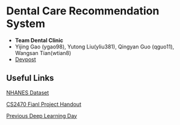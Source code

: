 # Dental Care Recommendation System

- **Team  Dental Clinic** 
- Yijing Gao (ygao98), Yutong Liu(yliu381), Qingyan Guo (qguo11), Wangsan Tian(wtian8)
- [Devpost](https://devpost.com/software/dental-care-recommendations)


## Useful Links


[NHANES Dataset](https://wwwn.cdc.gov/nchs/nhanes/)

[CS2470 Fianl Project Handout](https://docs.google.com/document/d/1olgVdN7WWXoFBzTxik3T2vjcWCKDIGKf1-pUFZ3PUxI)

[Previous Deep Learning Day](https://brown-deep-learning-day-f2021.devpost.com/project-gallery)





